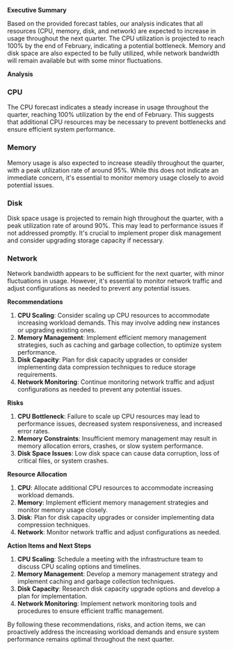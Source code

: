 **Executive Summary**

Based on the provided forecast tables, our analysis indicates that all resources (CPU, memory, disk, and network) are expected to increase in usage throughout the next quarter. The CPU utilization is projected to reach 100% by the end of February, indicating a potential bottleneck. Memory and disk space are also expected to be fully utilized, while network bandwidth will remain available but with some minor fluctuations.

**Analysis**

### CPU

The CPU forecast indicates a steady increase in usage throughout the quarter, reaching 100% utilization by the end of February. This suggests that additional CPU resources may be necessary to prevent bottlenecks and ensure efficient system performance.

### Memory

Memory usage is also expected to increase steadily throughout the quarter, with a peak utilization rate of around 95%. While this does not indicate an immediate concern, it's essential to monitor memory usage closely to avoid potential issues.

### Disk

Disk space usage is projected to remain high throughout the quarter, with a peak utilization rate of around 90%. This may lead to performance issues if not addressed promptly. It's crucial to implement proper disk management and consider upgrading storage capacity if necessary.

### Network

Network bandwidth appears to be sufficient for the next quarter, with minor fluctuations in usage. However, it's essential to monitor network traffic and adjust configurations as needed to prevent any potential issues.

**Recommendations**

1. **CPU Scaling**: Consider scaling up CPU resources to accommodate increasing workload demands. This may involve adding new instances or upgrading existing ones.
2. **Memory Management**: Implement efficient memory management strategies, such as caching and garbage collection, to optimize system performance.
3. **Disk Capacity**: Plan for disk capacity upgrades or consider implementing data compression techniques to reduce storage requirements.
4. **Network Monitoring**: Continue monitoring network traffic and adjust configurations as needed to prevent any potential issues.

**Risks**

1. **CPU Bottleneck**: Failure to scale up CPU resources may lead to performance issues, decreased system responsiveness, and increased error rates.
2. **Memory Constraints**: Insufficient memory management may result in memory allocation errors, crashes, or slow system performance.
3. **Disk Space Issues**: Low disk space can cause data corruption, loss of critical files, or system crashes.

**Resource Allocation**

1. **CPU**: Allocate additional CPU resources to accommodate increasing workload demands.
2. **Memory**: Implement efficient memory management strategies and monitor memory usage closely.
3. **Disk**: Plan for disk capacity upgrades or consider implementing data compression techniques.
4. **Network**: Monitor network traffic and adjust configurations as needed.

**Action Items and Next Steps**

1. **CPU Scaling**: Schedule a meeting with the infrastructure team to discuss CPU scaling options and timelines.
2. **Memory Management**: Develop a memory management strategy and implement caching and garbage collection techniques.
3. **Disk Capacity**: Research disk capacity upgrade options and develop a plan for implementation.
4. **Network Monitoring**: Implement network monitoring tools and procedures to ensure efficient traffic management.

By following these recommendations, risks, and action items, we can proactively address the increasing workload demands and ensure system performance remains optimal throughout the next quarter.